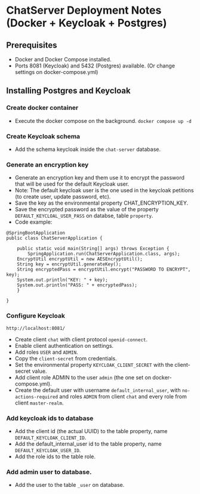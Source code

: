 # ChatServer Deployment Notes (Docker + Keycloak + Postgres)

## Prerequisites
- Docker and Docker Compose installed.
- Ports 8081 (Keycloak) and 5432 (Postgres) available. (Or change settings on docker-compose.yml)

## Installing Postgres and Keycloak
### Create docker container 
- Execute the docker compose on the background.
```docker compose up -d```

### Create Keycloak schema
- Add the schema keycloak inside the `chat-server` database.

### Generate an encryption key
- Generate an encryption key and them use it to encrypt the password that will be used for the default Keycloak user.
- Note: The default keycloak user is the one used in the keycloak petitions (to create user, update password, etc).
- Save the key as the environmental property CHAT_ENCRYPTION_KEY.
- Save the encrypted password as the value of the property `DEFAULT_KEYCLOAL_USER_PASS` on databse, table `property`.
- Code example: 
```
@SpringBootApplication
public class ChatServerApplication {

	public static void main(String[] args) throws Exception {
		SpringApplication.run(ChatServerApplication.class, args);
    EncryptUtil encryptUtil = new AESEncryptUtil();
    String key = encryptUtil.generateKey();
    String encryptedPass = encryptUtil.encrypt("PASSWORD TO ENCRYPT", key);
    System.out.println("KEY: " + key);
    System.out.println("PASS: " + encryptedPass);
	}

}
```

### Configure Keycloak
```http://localhost:8081/```
- Create client `chat` with client protocol `openid-connect`.
- Enable client authentication on settings.
- Add roles `USER` and `ADMIN`.
- Copy the `client-secret` from credentials.
- Set the environmental property `KEYCLOAK_CLIENT_SECRET` with the client-secret value.
- Add client role ADMIN to the user `admin` (the one set on docker-compose.yml).
- Create the default user with username `default_internal_user`, with `no-actions-required` and roles `ADMIN` from client `chat` and every role from client `master-realm`.

### Add keycloak ids to database
- Add the client id (the actual UUID) to the table property, name `DEFAULT_KEYCLOAK_CLIENT_ID`.
- Add the default_internal_user id to the table property, name `DEFAULT_KEYCLOAK_USER_ID`.
- Add the role ids to the table role.

### Add admin user to database.
- Add the user to the table `_user` on database.
